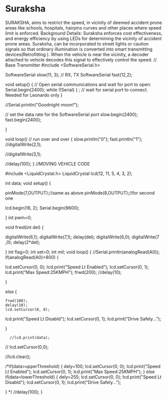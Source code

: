 # Suraksha
SURAKSHA, aims to restrict the speed, in vicinity of deemed accident prone areas like  schools, hospitals, hairpins curves and other places where speed limit is enforced. Background Details: Suraksha enforces cost effectiveness, and energy efficiency by using LEDs for determining the vicinity of accident prone areas. Suraksha, can be incorporated to street lights or caution signals so that ordinary illumination is converted into smart transmitting devices(Retrofitting ). When the vehicle is near the vicinity, a decoder attached to vehicle decodes this signal to effectively control the speed.
// Base Transmitter
#include <SoftwareSerial.h>

SoftwareSerial slow(11, 3); // RX, TX
SoftwareSerial fast(12,2);

void setup()
{
  // Open serial communications and wait for port to open:
  Serial.begin(2400);
  while (!Serial) {
    ; // wait for serial port to connect. Needed for Leonardo only
  }


  //Serial.println("Goodnight moon!");

  // set the data rate for the SoftwareSerial port
  slow.begin(2400);
  fast.begin(2400);
  
}

void loop() // run over and over
{
slow.println("0");
fast.println("1");
//digitalWrite(2,1);

//digitalWrite(3,1);

//delay(100);
}
//MOVING VEHICLE CODE

#include <LiquidCrystal.h>
LiquidCrystal lcd(12, 11, 5, 4, 3, 2);




int data;
void setup()
{
  
  pinMode(7,OUTPUT);//same as above
  pinMode(8,OUTPUT);//for second one 

  lcd.begin(16, 2);
  Serial.begin(9600);
  
  
} 
int pwm=0;



void frwd(int del)
{
  
  digitalWrite(6,1);
digitalWrite(7,1);
delay(del);
digitalWrite(6,0);
digitalWrite(7
,0);
delay(2*del);
 
   
      
}
int flag=0;
int set=0;
int mil;
void loop() 
{
  //Serial.println(analogRead(A0));
  if(analogRead(A0)>800)
  {
  
  lcd.setCursor(0, 0);
   lcd.print("Speed Lt Enabled");
   lcd.setCursor(0, 1);
   lcd.print("Max Speed:25KMPH");
    frwd(200);
    //delay(10);
     
  }

  else
  {
    
    frwd(100);
    delay(10);
    lcd.setCursor(0, 0);
   lcd.print("Speed Lt Disabld");
   lcd.setCursor(0, 1);
   lcd.print("Drive Safely..."); 
  
  }
  

      //lcd.print(data);
  
   
  // lcd.setCursor(0,0);

//lcd.clear();

  
  /*if(data>upperThreshold)
  {
   dely=100;
   lcd.setCursor(0, 0);
   lcd.print("Speed Lt Enabled");
   lcd.setCursor(0, 1);
   lcd.print("Max Speed:25KMPH"); 
  }
  else if(data<lowerThreshold)
  {
   dely=255;
   lcd.setCursor(0, 0);
   lcd.print("Speed Lt Disabld");
   lcd.setCursor(0, 1);
   lcd.print("Drive Safely..."); 
    
  }
  */
  //delay(100);
}
